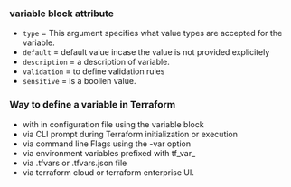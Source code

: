 ### variable block attribute
- `type` = This argument specifies what value types are accepted for the variable.
- `default` = default value incase the value is not provided explicitely
- `description` = a description of variable.
- `validation` = to define validation rules
- `sensitive` = is a boolien value.

### Way to define a variable in Terraform

- with in configuration file using the variable block
- via CLI prompt during Terraform initialization or execution
- via command line Flags using the -var option
- via environment variables prefixed with tf_var_
- via .tfvars or .tfvars.json file
- via terraform cloud or terraform enterprise UI.
